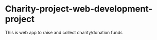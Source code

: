 # Charity-project-web-development-project
This is web app to raise and collect charity/donation funds
